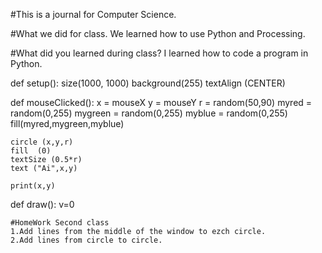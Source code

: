 #This is a journal for Computer Science.

#What we did for class.
We learned how to use Python and Processing.

#What did you learned during class?
I learned how to code a program in Python.

def setup():
 size(1000, 1000)
 background(255)
 textAlign (CENTER)

def mouseClicked():
    x = mouseX
    y = mouseY
    r = random(50,90)
    myred = random(0,255)
    mygreen = random(0,255)
    myblue = random(0,255)
    fill(myred,mygreen,myblue)
    
    circle (x,y,r)
    fill  (0)
    textSize (0.5*r)
    text ("Ai",x,y)

    print(x,y)
    
def draw():
    v=0
    
    #HomeWork Second class
    1.Add lines from the middle of the window to ezch circle.
    2.Add lines from circle to circle.
